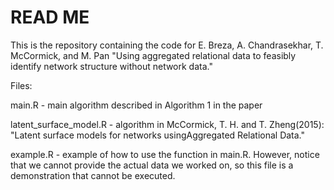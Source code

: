 # READ ME
This is the repository containing the code for E. Breza, A. Chandrasekhar, T. McCormick, and M. Pan "Using aggregated relational data to feasibly identify network structure without network data."

Files:

main.R - main algorithm described in Algorithm 1 in the paper

latent_surface_model.R - algorithm in McCormick, T. H. and T. Zheng(2015): "Latent surface models for networks usingAggregated Relational Data."

example.R - example of how to use the function in main.R. However, notice that we cannot provide the actual data we worked on, so this file is a demonstration that cannot be executed.

